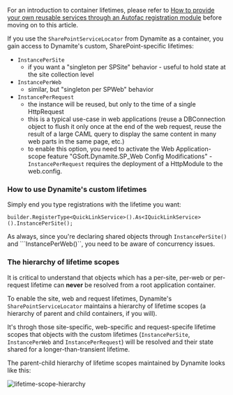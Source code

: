 For an introduction to container lifetimes, please refer to [How to provide your own reusable services through an Autofac registration module](https://github.com/GSoft-SharePoint/Dynamite/wiki/How-to-provide-your-own-reusable-services-through-an-Autofac-registration-module) before moving on to this article.

If you use the ```SharePointServiceLocator``` from Dynamite as a container, you gain access to Dynamite's custom, SharePoint-specific lifetimes:

* ```InstancePerSite```
    * if you want a "singleton per SPSite" behavior - useful to hold state at the site collection level
* ```InstancePerWeb```
    * similar, but "singleton per SPWeb" behavior
* ```InstancePerRequest``` 
    * the instance will be reused, but only to the time of a single HttpRequest
    * this is a typical use-case in web applications (reuse a DBConnection object to flush it only once at the end of the web request, reuse the result of a large CAML query to display the same content in many web parts in the same page, etc.)
    * to enable this option, you need to activate the Web Application-scope feature "GSoft.Dynamite.SP_Web Config Modifications" - ```InstancePerRequest``` requires the deployment of a HttpModule to the web.config. 

### How to use Dynamite's custom lifetimes

Simply end you type registrations with the lifetime you want:

```
builder.RegisterType<QuickLinkService>().As<IQuickLinkService>().InstancePerSite();
```

As always, since you're declaring shared objects through ```InstancePerSite()``` and ```InstancePerWeb()``, you need to be aware of concurrency issues.

### The hierarchy of lifetime scopes

It is critical to understand that objects which has a per-site, per-web or per-request lifetime can **never** be resolved from a root application container.

To enable the site, web and request lifetimes, Dynamite's ```SharePointServiceLocator``` maintains a hierarchy of lifetime scopes (a hierarchy of parent and child containers, if you will).

It's throgh those site-specific, web-specific and request-specife lifetime scopes that objects with the custom lifetimes (```InstancePerSite```, ```InstancePerWeb``` and ```InstancePerRequest```) will be resolved and their state shared for a longer-than-transient lifetime.

The parent-child hierarchy of lifetime scopes maintained by Dynamite looks like this:

![lifetime-scope-hierarchy](http://i.imgur.com/H4W7zag.png)


